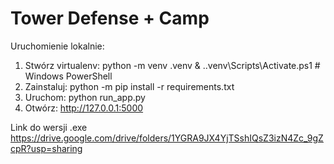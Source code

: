 # Tower Defense + Camp

Uruchomienie lokalnie:
1. Stwórz virtualenv:
   python -m venv .venv
   & .\.venv\Scripts\Activate.ps1   # Windows PowerShell
2. Zainstaluj:
   python -m pip install -r requirements.txt
3. Uruchom:
   python run_app.py
4. Otwórz: http://127.0.0.1:5000


Link do wersji .exe
https://drive.google.com/drive/folders/1YGRA9JX4YjTSshIQsZ3izN4Zc_9gZcpR?usp=sharing
